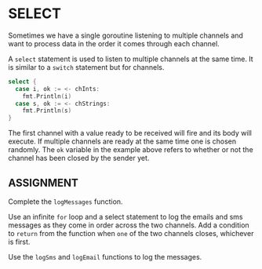 # SELECT
Sometimes we have a single goroutine listening to multiple channels and want to process data in the order it comes through each channel.

A `select` statement is used to listen to multiple channels at the same time. It is similar to a `switch` statement but for channels.

```go
select {
  case i, ok := <- chInts:
    fmt.Println(i)
  case s, ok := <- chStrings:
    fmt.Println(s)
}
```

The first channel with a value ready to be received will fire and its body will execute. If multiple channels are ready at the same time one is chosen randomly. The `ok` variable in the example above refers to whether or not the channel has been closed by the sender yet.

## ASSIGNMENT
Complete the `logMessages` function.

Use an infinite `for` loop and a select statement to log the emails and sms messages as they come in order across the two channels. Add a condition to `return` from the function when `one` of the two channels closes, whichever is first.

Use the `logSms` and `logEmail` functions to log the messages.
